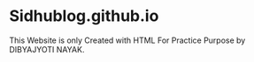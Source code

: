# Sidhublog.github.io
This Website is only Created with HTML For Practice Purpose by DIBYAJYOTI NAYAK.
